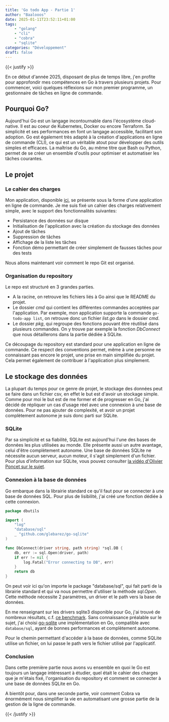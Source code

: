 ```yaml
---
title: 'Go todo App - Partie 1'
author: "Baalooos"
date: 2025-01-11T23:52:11+01:00
tags:
    - "golang"
    - "cli"
    - "cobra"
    - "sqlite"
categories: "Développement"
draft: false
---
```


{{< justify >}}

En ce début d'année 2025, disposant de plus de temps libre, j'en profite pour approfondir mes compétences en Go à travers plusieurs projets. Pour commencer, voici quelques réflexions sur mon premier programme, un gestionnaire de tâches en ligne de commande.

## Pourquoi Go?

Aujourd'hui Go est un langage incontournable dans l'écosystème cloud-native. Il est au coeur de Kubernetes, Docker ou encore Terraform. Sa simplicité et ses performances en font un langage accessible, facilitant son adoption.
Go est également très adapté à la création d'applications en ligne de commande (CLI), ce qui est un véritable atout pour développer des outils simples et efficaces.
La maîtrise du Go, au même titre que Bash ou Python, permet de se créer un ensemble d'outils pour optimiser et automatiser les tâches courantes.

## Le projet

### Le cahier des charges

Mon application, disponible [ici](https://github.com/baalooos/go-todo-app), se présente sous la forme d'une application en ligne de commande. Je me suis fixé un cahier des charges relativement simple, avec le support des fonctionnalités suivantes:

- Persistance des données sur disque
- Initialisation de l'application avec la création du stockage des données
- Ajout de tâches
- Suppression de tâches
- Affichage de la liste les tâches
- Fonction démo permettant de créer simplement de fausses tâches pour des tests

Nous allons maintenant voir comment le repo Git est organisé.

### Organisation du repository

Le repo est structuré en 3 grandes parties.

- A la racine, on retrouve les fichiers liés à Go ainsi que le README du projet.
- Le dossier _cmd_ qui contient les différentes commandes acceptées par l'application. Par exemple, mon application supporte la commande `go-todo-app list`, on retrouve donc un fichier _list.go_ dans le dossier _cmd_.
- Le dossier _pkg_, qui regroupe des fonctions pouvant être réutilisé dans plusieurs commandes. On y trouve par exemple la fonction _DbConnect_ que nous détaillerons dans la partie dédiée à SQLite.

Ce découpage du repository est standard pour une application en ligne de commande. Ce respect des conventions permet, même à une personne ne connaissant pas encore le projet, une prise en main simplifiée du projet. Cela permet également de contribuer à l'application plus simplement.

## Le stockage des données

La plupart du temps pour ce genre de projet, le stockage des données peut se faire dans un fichier csv, en effet le but est d'avoir un stockage simple. Comme pour moi le but est de me former et de progresser en Go, j'ai décidé de répliquer un cas d'usage réel avec une connexion à une base de données. Pour ne pas ajouter de complexité, et avoir un projet complètement autonome je suis donc parti sur SQLite.

### SQLite

Par sa simplicité et sa fiabilité, SQLite est aujourd'hui l'une des bases de données les plus utilisées au monde. Elle présente aussi un autre avantage, celui d'être complètement autonome. Une base de données SQLite ne nécessite aucun serveur, aucun moteur, il s'agit simplement d'un fichier. Pour plus d'information sur SQLite, vous pouvez consulter [la vidéo d'Olivier Poncet sur le sujet](https://www.youtube.com/watch?v=F1QJwihFs08&t=2s).

### Connexion à la base de données

Go embarque dans la librairie standard ce qu'il faut pour se connecter à une base de données SQL. Pour plus de lisibilité, j'ai créé une fonction dédiée à cette connexion.

```go
package dbutils

import (
    "log"
    "database/sql"
    _ "github.com/glebarez/go-sqlite"
)

func DbConnect(driver string, path string) *sql.DB {
    db, err := sql.Open(driver, path)
    if err != nil {
        log.Fatal("Error connecting to DB", err)
    }
    return db
}
```

On peut voir ici qu'on importe le package "database/sql", qui fait parti de la librairie standard et qui va nous permettre d'utiliser la méthode _sql.Open_. Cette méthode nécessite 2 paramètres, un driver et le path vers la base de données.

En me renseignant sur les drivers sqlite3 disponible pour Go, j'ai trouvé de nombreux résultats, c.f. [ce benchmark](https://github.com/cvilsmeier/go-sqlite-bench). Sans connaissance préalable sur le sujet, j'ai choisi [go-sqlite](https://github.com/glebarez/go-sqlite) une implémentation en Go, compatible avec `database/sql`, ayant de bonnes performances et complètement autonome.

Pour le chemin permettant d'accéder à la base de données, comme SQLite utilise un fichier, on lui passe le path vers le fichier utilisé par l'applicatif.

### Conclusion

Dans cette première partie nous avons vu ensemble en quoi le Go est toujours un langage intéressant à étudier, quel était le cahier des charges que je m'étais fixé, l'organisation du repository et comment se connecter à une base de données SQLite en Go.

A bientôt pour, dans une seconde partie, voir comment Cobra va énormément nous simplifier la vie en automatisant une grosse partie de la gestion de la ligne de commande.

{{< /justify >}}
